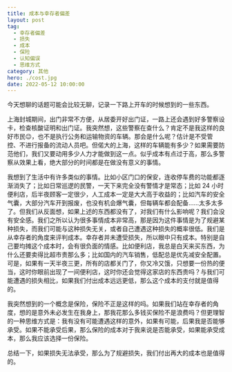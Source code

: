 ```yaml
---
title: 成本与幸存者偏差
layout: post
tag:
  - 幸存者偏差
  - 损失
  - 成本
  - 保险
  - 认知偏误
  - 思维方式
category: 其他
hero: ./cost.jpg
date: 2022-05-12 10:00:00
---
```


今天想聊的话题可能会比较无聊，记录一下路上开车的时候想到的一些东西。

上海封城期间，出门非常不方便，从居委开好出门证，一路上还会遇到好多警察设卡，检查核酸证明和出门证。我突然想，这些警察在查什么？肯定不是我这样的良好市民😉，也不是执行公务和运输物资的车辆。那会是什么呢？估计是不受管控、不进行报备的流动人员吧。但偌大的上海，这样的车辆能有多少？如果需要防范他们，我们又要动用多少人力才能做到这一点。似乎成本有点过于高，那么多警察从效果上看，绝大部分的时间都是在做没有意义的事情。

我想到了生活中有许多类似的事情。比如小区门口的保安，连收停车费的功能都逐渐消失了；比如日常巡逻的民警，一天下来完全没有警情才是常态；比如 24 小时便利店，后半夜顾客一定很少，人工成本一定是大大高于收益的；比如汽车的安全气囊，大部分汽车开到报废，也没有机会爆气囊，但每辆车都会配备……太多太多了。但我们从反面想，如果上述的东西都没有了，对我们有什么影响呢？我们会没有安全感。我们之所以认为很多事情成本非常高，那是因为这件事情是为了规避某种损失，而我们可能与这种损失无关，或者自己遭遇这种损失的概率很低。我们是从幸存者的角度来评判成本。幸存者并未遭受损失，所以眼中只有成本。特别是自己要均摊这个成本时，会有很负面的情感。比如便利店，我总是白天来买东西，为什么还要卖得比超市贵那么多；比如国内的汽车销售，低配总是优先减安全配置。可是，如果有一天半夜三更，所有的店都关门了，你又冷又饿，只想要一份热的便当，这时你眼前出现了一间便利店，这时你还会觉得这家店的东西贵吗？与我们可能遭遇的损失相比，如果我们付出成本远远更低，那么这个成本的支付就是值得的。

我突然想到的一个概念是保险，保险不正是这样的吗。如果我们站在幸存者的角度，想的是意外未必发生在我身上，那我花那么多钱买保险不是浪费吗？但更理智的一种思维方式是：我有没有可能遭遇这样的意外，如果有可能，后果我是否能够承受。如果不能承受后果，那么保险的成本对于我来说是否能承受，如果能承受成本，那么我应该选择一份保险。

总结一下，如果损失无法承受，那么为了规避损失，我们付出再大的成本也是值得的。
